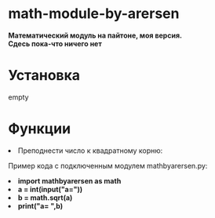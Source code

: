 # math-module-by-arersen
<b>Математический модуль на пайтоне, моя версия. </br>
Сдесь пока-что ничего нет</b>

<h1> Установка</h1>
<p>empty</p>

<h1>Функции</h1>

<Li>Преподнести число к квадратному корню:</li>
<p>Пример кода с подключенным модулем mathbyarersen.py:</p>
<b class="li1"><li>import mathbyarersen as math</li>
<li>a = int(input("a="))</li>
<li>b = math.sqrt(a)</li>
<li>print("a= ",b)</li></b>

